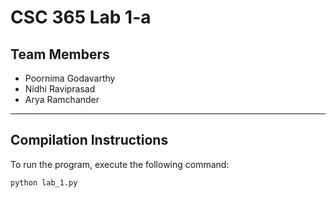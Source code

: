 # **CSC 365 Lab 1-a**

## **Team Members**
- Poornima Godavarthy  
- Nidhi Raviprasad  
- Arya Ramchander  

---

## **Compilation Instructions**
To run the program, execute the following command:  
```bash
python lab_1.py


